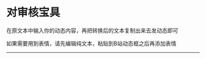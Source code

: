 <h1>对审核宝具</h1>

在原文本中输入你的动态内容，再把转换后的文本复制出来去发动态即可

如果需要用到表情，请先编辑纯文本，粘贴到B站动态框之后再添加表情

***

<InsertZeroWidthSpace />
